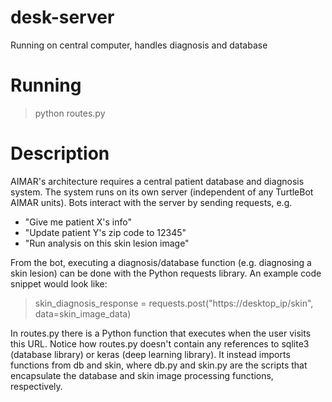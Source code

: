 # desk-server
Running on central computer, handles diagnosis and database

# Running
> python routes.py

# Description
AIMAR's architecture requires a central patient database and diagnosis system. The system runs on its own server (independent of any TurtleBot AIMAR units). Bots interact with the server by sending requests, e.g.

- "Give me patient X's info"
- "Update patient Y's zip code to 12345"
- "Run analysis on this skin lesion image"

From the bot, executing a diagnosis/database function (e.g. diagnosing a skin lesion) can be done with the Python requests library. An example code snippet would look like:

> skin_diagnosis_response = requests.post("https://desktop_ip/skin", data=skin_image_data)

In routes.py there is a Python function that executes when the user visits this URL. Notice how routes.py doesn't contain any references to sqlite3 (database library) or keras (deep learning library). It instead imports functions from db and skin, where db.py and skin.py are the scripts that encapsulate the database and skin image processing functions, respectively.

